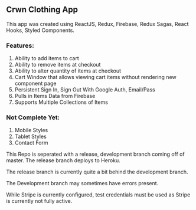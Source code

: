 ## Crwn Clothing App

This app was created using ReactJS, Redux, Firebase, Redux Sagas, 
React Hooks, Styled Components.

### Features:

1. Ability to add items to cart
2. Ability to remove items at checkout
3. Ability to alter quantity of items at checkout
4. Cart Window that allows viewing cart items without rendering new      component page
5. Persistent Sign In, Sign Out With Google Auth, Email/Pass
6. Pulls in Items Data from Firebase
7. Supports Multiple Collections of Items

### Not Complete Yet: 

1. Mobile Styles
2. Tablet Styles
3. Contact Form

This Repo is seperated with a release, development branch coming off of master. The release branch deploys to Heroku. 

The release branch is currently quite a bit behind the development branch. 

The Development branch may sometimes have errors present. 

While Stripe is currently configured, test credentials must be used
as Stripe is currently not fully active. 